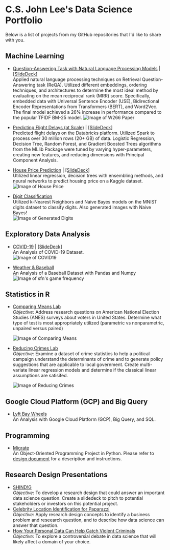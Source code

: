 # C.S. John Lee's Data Science Portfolio
  
Below is a list of projects from my GitHub repositories that I'd like to share with you.

## Machine Learning 
- [Question-Answering Task with Natural Language Processing Models](https://github.com/CSJohnLee/projects_ucb_mids/tree/master/stackoverflow_reqa)  |   [[SlideDeck]](https://docs.google.com/presentation/d/1hi7xf_9UxuG7_e1n8TSSkoI3qRV78HULg08lMpaYP9s/edit?usp=sharing)   
Applied natural language processing techniques on Retrieval Question-Answering task (ReQA). Utilized different embeddings, ordering techniques, and architectures to determine the most ideal method by evaluating on the mean reciprocal rank (MRR) score. Specifically, embedded data with Universal Sentence Encoder (USE), Bidirectional Encoder Representations from Transformers (BERT), and Word2Vec. The final model achieved a 26% increase in performance compared to the popular TFIDF BM-25 model.
  ![Image of W266 Paper](https://raw.githubusercontent.com/CSJohnLee/projects_ucb_mids/master/Images/stackreqa.png)  


- [Predicting Flight Delays (at Scale)](https://github.com/CSJohnLee/projects_ucb_mids/tree/master/flight_delays_prediction)  |   [[SlideDeck]](https://docs.google.com/presentation/d/1VkYIzGgzorXwzKhASuqDeq1tBfVdYDn3LabyfhQdw64/edit?usp=sharing)   
Predicted flight delays on the Databricks platform. Utilized Spark to process over 30 million rows (20+ GB) of data. Logistic Regression, Decision Tree, Random Forest, and Gradient Boosted Trees algorithms from the MLlib Package were tuned by varying hyper-parameters, creating new features, and reducing dimensions with Principal Component Analysis. 


- [House Price Prediction](https://github.com/CSJohnLee/projects_ucb_mids/tree/master/house_price_prediction)  |   [[SlideDeck]](https://docs.google.com/presentation/d/1B8kliL58PaSFKafOiJD0OPBr-FkByLgqiz3M6acir3o/edit?usp=sharing)    
  Utilized linear regression, decision trees with ensembling methods, and neural networks to predict housing price on a Kaggle dataset.  
  ![Image of House Price](https://raw.githubusercontent.com/CSJohnLee/projects_ucb_mids/master/Images/house_price_predict.PNG)  


- [Digit Classification](https://github.com/CSJohnLee/projects_ucb_mids/tree/master/digit_classification)  
  Utilized k-Nearest Neighbors and Naive Bayes models on the MNIST digits dataset to classify digits. Also generated images with Naive Bayes!  
  ![Image of Generated Digits](https://raw.githubusercontent.com/CSJohnLee/projects_ucb_mids/master/Images/generated_images.png)  
  
## Exploratory Data Analysis 
- [COVID-19](https://github.com/CSJohnLee/COVID19_Project)  |   [[SlideDeck]](https://docs.google.com/presentation/d/1z9M6WjM0kyZV0tBjC2mafpYZLWmoRZ9VFko0kUA46zE/edit?usp=sharing)    
  An Analysis of COVID-19 Dataset.  
  ![Image of COVID19](https://github.com/CSJohnLee/projects_ucb_mids/blob/master/Images/CaseOverTime.gif?raw=true)   

- [Weather & Baseball](https://github.com/CSJohnLee/projects_ucb_mids/tree/master/Weather_Baseball_Data_Analysis_with_Pandas_and_Numpy)  
  An Analysis of a Baseball Dataset with Pandas and Numpy  
  ![Image of sfn's game frequency](https://github.com/CSJohnLee/projects_ucb_mids/blob/master/Images/weather_baseball.png?raw=true)

## Statistics in R 
- [Comparing Means Lab](https://github.com/CSJohnLee/projects_ucb_mids/tree/master/comparing_means_lab)  
   *Objective:* Address research questions on American National Election Studies (ANES) surveys about voters in United States. Determine what type of test is most appropriately utilized (parametric vs nonparametric, unpaired versus paired)  
   
   ![Image of Comparing Means](https://github.com/CSJohnLee/projects_ucb_mids/blob/master/Images/comparing_means.PNG?raw=true)  
     
- [Reducing Crimes Lab](https://github.com/CSJohnLee/projects_ucb_mids/tree/master/reducing_crimes_lab)  
   *Objective:* Examine a dataset of crime statistics to help a political campaign understand the determinants of crime and to generate policy suggestions that are applicable to local government. Create multi-variate linear regression models and determine if the classical linear assumptions are satisifed.   
     
   ![Image of Reducing Crimes](https://github.com/CSJohnLee/projects_ucb_mids/blob/master/Images/reducing_crime.PNG?raw=true)

## Google Cloud Platform (GCP) and Big Query
- [Lyft Bay Wheels](https://github.com/CSJohnLee/projects_ucb_mids/tree/master/lyft_bay_wheels_data_analysis)  
  An Analysis with Google Cloud Platform (GCP), Big Query, and SQL.

## Programming
- [Migrate](https://github.com/CSJohnLee/projects_ucb_mids/tree/master/Migrate_An_OOP_Project)  
  An Object-Oriented Programming Project in Python. Please refer to [design document](https://github.com/CSJohnLee/projects_ucb_mids/blob/master/Migrate_An_OOP_Project/Design_Doc_CSJL_Final.pdf) for a description and instructions. 

## Research Design Presentations
- [SHIND!G](https://github.com/CSJohnLee/projects_ucb_mids/blob/master/Research_Design_Presentations/SHIND!G.pptx)    
   *Objective*: To develop a research design that could answer an important data science question. Create a slidedeck to pitch to potential stakeholders or investors on this potential project.
- [Celebrity Location Identification for Paparazzi](https://github.com/CSJohnLee/projects_ucb_mids/blob/master/Research_Design_Presentations/Celebrity_Location_Identification_for_Paparazzi.pptx)   
   *Objective*: Apply research design concepts to identify a business problem and reseearch question, and to describe how data science can answer that question.
- [How Your Personal Data Can Help Catch Violent Criminals](https://github.com/CSJohnLee/projects_ucb_mids/blob/master/Research_Design_Presentations/How_Your_Personal_Data_Can_Help_Catch_Violent_Criminals.pptx)  
   *Objective*: To explore a controversial debate in data science that will likely affect a domain of your choice. 





















